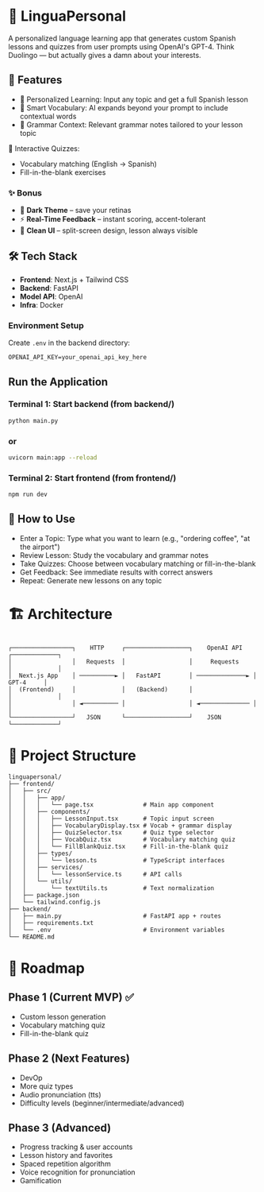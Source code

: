 # 🧠 LinguaPersonal

A personalized language learning app that generates custom Spanish lessons and quizzes from user prompts using OpenAI's GPT-4. Think Duolingo — but actually gives a damn about your interests.

## 🚀 Features

- 🎯 Personalized Learning: Input any topic and get a full Spanish lesson
- 📖 Smart Vocabulary: AI expands beyond your prompt to include contextual words
- 📝 Grammar Context: Relevant grammar notes tailored to your lesson topic

🧩 Interactive Quizzes:

- Vocabulary matching (English → Spanish)
- Fill-in-the-blank exercises


### ✨ Bonus
- 🌙 **Dark Theme** – save your retinas  
- ⚡ **Real-Time Feedback** – instant scoring, accent-tolerant  
- 🎨 **Clean UI** – split-screen design, lesson always visible  

## 🛠 Tech Stack

- **Frontend**: Next.js + Tailwind CSS
- **Backend**: FastAPI
- **Model API**: OpenAI
- **Infra**: Docker

### Environment Setup

Create `.env` in the backend directory:

```env
OPENAI_API_KEY=your_openai_api_key_here
```

## Run the Application
 
### Terminal 1: Start backend (from backend/)
```bash
python main.py
```

### or
```bash
uvicorn main:app --reload
```

### Terminal 2: Start frontend (from frontend/)
```bash
npm run dev
```

## 📱 How to Use

- Enter a Topic: Type what you want to learn (e.g., "ordering coffee", "at the airport")
- Review Lesson: Study the vocabulary and grammar notes
- Take Quizzes: Choose between vocabulary matching or fill-in-the-blank
- Get Feedback: See immediate results with correct answers
- Repeat: Generate new lessons on any topic

# 🏗️ Architecture

```

┌─────────────────┐    HTTP     ┌──────────────────┐    OpenAI API    ┌─────────────┐
│                 │   Requests  │                  │     Requests     │             │
│  Next.js App    │ ──────────► │   FastAPI        │ ──────────────► │   GPT-4     │
│  (Frontend)     │             │   (Backend)      │                  │             │
│                 │ ◄────────── │                  │ ◄────────────── │             │
└─────────────────┘   JSON      └──────────────────┘    JSON         └─────────────┘
```

# 📂 Project Structure

```
linguapersonal/
├── frontend/
│   ├── src/
│   │   ├── app/
│   │   │   └── page.tsx              # Main app component
│   │   ├── components/
│   │   │   ├── LessonInput.tsx       # Topic input screen
│   │   │   ├── VocabularyDisplay.tsx # Vocab + grammar display
│   │   │   ├── QuizSelector.tsx      # Quiz type selector
│   │   │   ├── VocabQuiz.tsx         # Vocabulary matching quiz
│   │   │   └── FillBlankQuiz.tsx     # Fill-in-the-blank quiz
│   │   ├── types/
│   │   │   └── lesson.ts             # TypeScript interfaces
│   │   ├── services/
│   │   │   └── lessonService.ts      # API calls
│   │   └── utils/
│   │       └── textUtils.ts          # Text normalization
│   ├── package.json
│   └── tailwind.config.js
├── backend/
│   ├── main.py                       # FastAPI app + routes
│   ├── requirements.txt
│   └── .env                          # Environment variables
└── README.md
```

# 🔮 Roadmap

## Phase 1 (Current MVP) ✅

 - Custom lesson generation
 - Vocabulary matching quiz
 - Fill-in-the-blank quiz


## Phase 2 (Next Features)
 - DevOp
 - More quiz types
 - Audio pronunciation (tts)
 - Difficulty levels (beginner/intermediate/advanced)

## Phase 3 (Advanced)

 - Progress tracking & user accounts
 - Lesson history and favorites
 - Spaced repetition algorithm
 - Voice recognition for pronunciation
 - Gamification
